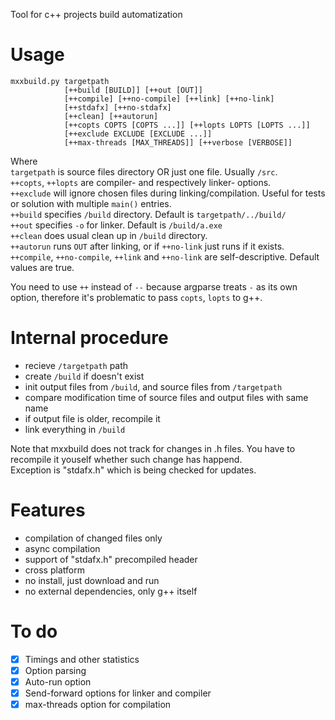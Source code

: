 Tool for c++ projects build automatization  

# Usage
    mxxbuild.py targetpath 
                [++build [BUILD]] [++out [OUT]] 
                [++compile] [++no-compile] [++link] [++no-link] 
                [++stdafx] [++no-stdafx]  
                [++clean] [++autorun]  
                [++copts COPTS [COPTS ...]] [++lopts LOPTS [LOPTS ...]]
                [++exclude EXCLUDE [EXCLUDE ...]] 
                [++max-threads [MAX_THREADS]] [++verbose [VERBOSE]] 

Where  
`targetpath` is source files directory OR just one file. Usually `/src`.  
`++copts`, `++lopts` are compiler- and respectively linker- options.  
`++exclude` will ignore chosen files during linking/compilation. Useful for tests or solution with multiple `main()` entries.  
`++build` specifies `/build` directory. Default is `targetpath/../build/`  
`++out` specifies `-o` for linker. Default is `/build/a.exe`  
`++clean` does usual clean up in `/build` directory.  
`++autorun` runs `OUT` after linking, or if `++no-link` just runs if it exists.  
`++compile`, `++no-compile`, `++link` and `++no-link` are self-descriptive. Default values are true.  

You need to use `++` instead of `--` because argparse treats `-` as its own option, therefore it's problematic to pass `copts`, `lopts` to g++.

# Internal procedure
- recieve `/targetpath` path
- create `/build` if doesn't exist
- init output files from `/build`, and source files from `/targetpath`
- compare modification time of source files and output files with same name
- if output file is older, recompile it
- link everything in `/build`

Note that mxxbuild does not track for changes in .h files. You have to recompile it youself whether such change has happend.  
Exception is "stdafx.h" which is being checked for updates.  

# Features
- compilation of changed files only
- async compilation
- support of "stdafx.h" precompiled header
- cross platform
- no install, just download and run
- no external dependencies, only g++ itself

# To do
- [X] Timings and other statistics
- [X] Option parsing
- [X] Auto-run option
- [X] Send-forward options for linker and compiler
- [X] max-threads option for compilation
